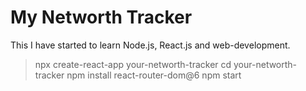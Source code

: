 # My Networth Tracker
This I have started to learn Node.js, React.js and web-development. 


> npx create-react-app your-networth-tracker
> cd your-networth-tracker
> npm install react-router-dom@6
> npm start
 

